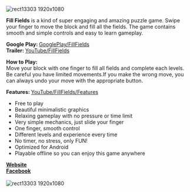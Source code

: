 ![rect13303 1920x1080](https://user-images.githubusercontent.com/61991001/122596077-a860ed00-d069-11eb-8c3d-0ba35cd99229.png)

<b>Fill Fields</b> is a kind of super engaging and amazing puzzle game. Swipe your finger to move the block and fill all the fields. The game contains smooth and simple controls and easy to learn gameplay.

<b>Google Play: </b> <a href="https://play.google.com/store/apps/details?id=com.Coresaken.FilltheFields">GooglePlay/FillFields</a></br>
<b>Trailer: </b> <a href="https://www.youtube.com/watch?v=S53nj9CvypM">YouTube/FillFields</a>
  
  <b>How to Play: </b><br>
Move your block with one finger to fill all fields and complete each levels. Be careful you have limited movements.If you make the wrong move, you can always undo your move with the appropriate button.
  
  <b>Features: </b> <a href="https://www.youtube.com/watch?v=h1m5X3LO7Qo">YouTube/FillFields/Features</a>
- Free to play
- Beautiful minimalistic graphics
- Relaxing gameplay with no pressure or time limit
- Very simple mechanics, just slide your finger
- One finger, smooth control
- Different levels and experience every time
- No timer, no stress, only FUN!
- Optimized for Android
- Playable offline so you can enjoy this game anywhere

<b><a href="https://coresaken.com/">Website</a></b><br>
<b><a href="https://www.facebook.com/CoresakenGames">Facebook</a></b><br><br>
![rect13303 1920x1080](https://www.coresaken.com/FillFields/ScreenShots.png)
